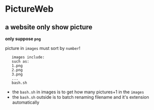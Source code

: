 # PictureWeb
## a website only show picture

 **only suppose `png`**
 
 picture in `images` must sort by `number`!  
 ```
    images include:  
    such as:  
    1.png  
    2.png  
    3.png  
    ...  
    bash.sh
 ```  
- the `bash.sh` in images is to get how many pictures+1 in the `images`
- the `bash.sh` outside is to batch renaming filename and it's extension automatically
